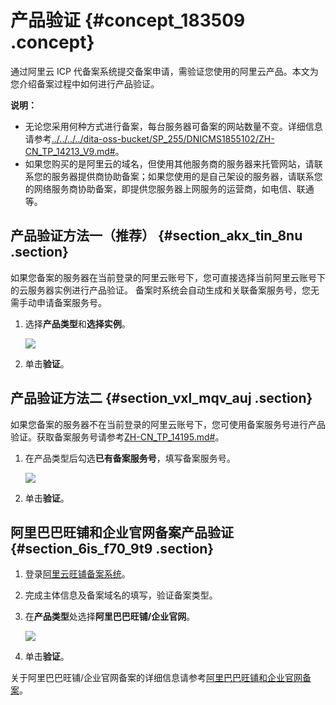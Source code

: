 # 产品验证 {#concept_183509 .concept}

通过阿里云 ICP 代备案系统提交备案申请，需验证您使用的阿里云产品。本文为您介绍备案过程中如何进行产品验证。

**说明：** 

-   无论您采用何种方式进行备案，每台服务器可备案的网站数量不变。详细信息请参考[../../../../dita-oss-bucket/SP\_255/DNICMS1855102/ZH-CN\_TP\_14213\_V9.md\#](../../../../cn.zh-CN/ICP备案前准备/托管服务器及接入检查/备案服务器（接入信息）准备与检查.md#)。
-   如果您购买的是阿里云的域名，但使用其他服务商的服务器来托管网站，请联系您的服务器提供商协助备案；如果您使用的是自己架设的服务器，请联系您的网络服务商协助备案，即提供您服务器上网服务的运营商，如电信、联通等。

## 产品验证方法一（推荐） {#section_akx_tin_8nu .section}

如果您备案的服务器在当前登录的阿里云账号下，您可直接选择当前阿里云账号下的云服务器实例进行产品验证。 备案时系统会自动生成和关联备案服务号，您无需手动申请备案服务号。

1.  选择**产品类型**和**选择实例**。

    ![](http://static-aliyun-doc.oss-cn-hangzhou.aliyuncs.com/assets/img/14216/155703468012893_zh-CN.png)

2.  单击**验证**。

## 产品验证方法二 {#section_vxl_mqv_auj .section}

如果您备案的服务器不在当前登录的阿里云账号下，您可使用备案服务号进行产品验证。获取备案服务号请参考[ZH-CN\_TP\_14195.md\#](cn.zh-CN/ICP备案前准备/托管服务器及接入检查/申请备案服务号.md#)。

1.  在产品类型后勾选**已有备案服务号**，填写备案服务号。

    ![](http://static-aliyun-doc.oss-cn-hangzhou.aliyuncs.com/assets/img/157603/155703468044401_zh-CN.png)

2.  单击**验证**。

## 阿里巴巴旺铺和企业官网备案产品验证 {#section_6is_f70_9t9 .section}

1.  登录[阿里云旺铺备案系统](https://icpbeian.aliyun.com/order/selfBaIndex.htm)。
2.  完成主体信息及备案域名的填写，验证备案类型。
3.  在**产品类型**处选择**阿里巴巴旺铺/企业官网**。

    ![](http://static-aliyun-doc.oss-cn-hangzhou.aliyuncs.com/assets/img/157603/155703468144395_zh-CN.png)

4.  单击**验证**。

关于阿里巴巴旺铺/企业官网备案的详细信息请参考[阿里巴巴旺铺和企业官网备案](cn.zh-CN/ICP备案流程（PC端）/特殊场景ICP备案/阿里巴巴旺铺和企业官网备案.md#)。

